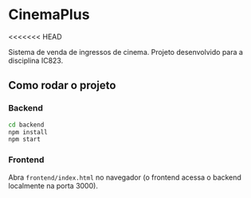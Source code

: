 # CinemaPlus
<<<<<<< HEAD

Sistema de venda de ingressos de cinema. Projeto desenvolvido para a disciplina IC823.

## Como rodar o projeto

### Backend
```bash
cd backend
npm install
npm start
```

### Frontend
Abra `frontend/index.html` no navegador (o frontend acessa o backend localmente na porta 3000).
